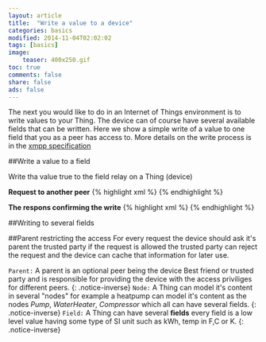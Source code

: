 ```yaml
---
layout: article
title:  "Write a value to a device"
categories: basics
modified: 2014-11-04T02:02:02
tags: [basics]
image:
	teaser: 400x250.gif 
toc: true
comments: false
share: false
ads: false
---
```


The next you would like to do in an Internet of Things environment is
to write values to your Thing. The device can of course have several
available fields that can be written. Here we show a simple write of a
value to one field that you as a peer has access to. More details on the write process is in the [xmpp specification](http://xmpp.org/extensions/xep-0325.html)

##Write a value to a field

Write tha value true to the field relay on a Thing (device) 

**Request to another peer**
{% highlight xml %}
<iq type='set'
  from='client@clayster.com/amr'
  to='device@clayster.com'
  id='S0001'>
  <req xmlns='urn:xmpp:iot:sensordata' seqnr='1' momentary='true'/>
</iq>
{% endhighlight %}

**The respons confirming the write**
{% highlight xml %}
<iq type='result'
  from='device@clayster.com'
  to='client@clayster.com/amr'
  id='S0001'>
  <accepted xmlns='urn:xmpp:iot:sensordata' seqnr='1'/>
</iq>
{% endhighlight %}


##Writing to several fields


##Parent restricting the access
For every request the device should ask it's parent the trusted party if the request is allowed the trusted party can reject the request and the device can cache that information for later use.


`Parent:` A parent is an optional peer being the device Best friend or trusted party and is responsible for providing the device with the access priviliges for different peers.
{: .notice-inverse}
`Node:` A Thing can model it's content in several "nodes" for example a heatpump can model it's content as the nodes *Pump*, *WaterHeater*, *Compressor* which all can have several fields. 
{: .notice-inverse}
`Field:` A Thing can have several **fields** every field is a low level value having some type of SI unit such as kWh, temp in F,C or K. 
{: .notice-inverse}



